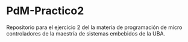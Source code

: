 # PdM-Practico2
Repositorio para el ejercicio 2 del la materia de programación de micro controladores de la maestría de sistemas embebidos de la UBA.
